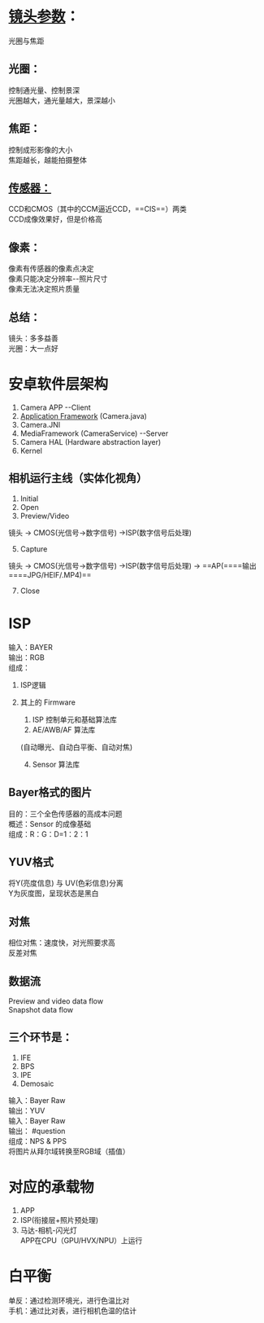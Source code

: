 # [镜头参数](https://blog.csdn.net/a1809032425/article/details/82318174)：

光圈与焦距

## 光圈：

控制通光量、控制景深  
光圈越大，通光量越大，景深越小

## 焦距：

控制成形影像的大小  
焦距越长，越能拍摄整体

## [传感器：](https://zhuanlan.zhihu.com/p/33636735)

CCD和CMOS（其中的CCM逼近CCD，==CIS==）两类  
CCD成像效果好，但是价格高

## 像素：

像素有传感器的像素点决定  
像素只能决定分辨率--照片尺寸  
像素无法决定照片质量

## 总结：

镜头：多多益善  
光圈：大一点好

# 安卓软件层架构

1. Camera APP --Client
2. [Application Framework](https://my.oschina.net/shaorongjie/blog/203451) (Camera.java)
3. Camera.JNI
4. MediaFramework (CameraService) --Server
5. Camera HAL (Hardware abstraction layer)
6. Kernel
 
## 相机运行主线（实体化视角）

1. Initial
2. Open
3. Preview/Video

镜头 -> CMOS(光信号->数字信号) ->ISP(数字信号后处理)

5. Capture

镜头 -> CMOS(光信号->数字信号) ->ISP(数字信号后处理) -> ==AP(====输出====JPG/HEIF/.MP4)==

7. Close

# ISP

输入：BAYER  
输出：RGB  
组成：

1. ISP逻辑
2. 其上的 Firmware
    
    1. ISP 控制单元和基础算法库
    2. AE/AWB/AF 算法库
    
    (自动曝光、自动白平衡、自动对焦)
    
    4. Sensor 算法库
 
## Bayer格式的图片

目的：三个全色传感器的高成本问题  
概述：Sensor 的成像基础  
组成：R：G：D=1：2：1
 
## YUV格式

将Y(亮度信息) 与 UV(色彩信息)分离  
Y为灰度图，呈现状态是黑白
 
## 对焦

相位对焦：速度快，对光照要求高  
反差对焦
 
## 数据流

Preview and video data flow  
Snapshot data flow
 
## 三个环节是：

1. IFE
2. BPS
3. IPE
4. Demosaic

输入：Bayer Raw  
输出：YUV  
输入：Bayer Raw  
输出： #question  
组成：NPS & PPS  
将图片从拜尔域转换至RGB域（插值）
 
# 对应的承载物

1. APP
2. ISP(衔接层+照片预处理)
3. 马达-相机-闪光灯  
APP在CPU（GPU/HVX/NPU）上运行

# 白平衡

单反：通过检测环境光，进行色温比对  
手机：通过比对表，进行相机色温的估计